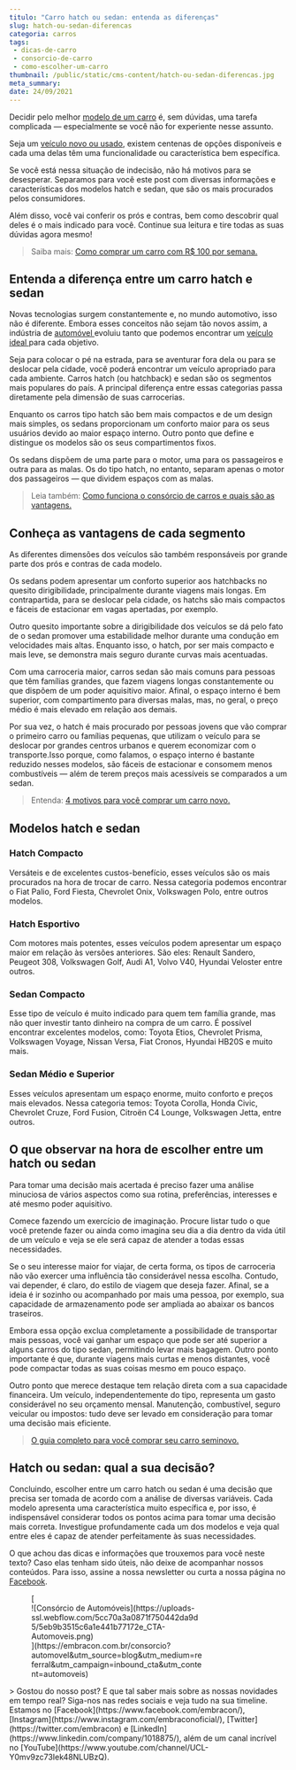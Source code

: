 ```yaml
---
titulo: "Carro hatch ou sedan: entenda as diferenças"
slug: hatch-ou-sedan-diferencas
categoria: carros
tags:
 - dicas-de-carro
 - consorcio-de-carro
 - como-escolher-um-carro
thumbnail: /public/static/cms-content/hatch-ou-sedan-diferencas.jpg
meta_summary: 
date: 24/09/2021
---
```

Decidir pelo melhor [modelo de um carro](https://www.embracon.com.br/blog/carros-mais-baratos-os-modelos-de-ate-r-40-mil) é, sem dúvidas, uma tarefa complicada — especialmente se você não for experiente nesse assunto.

Seja um [veículo novo ou usado](https://www.embracon.com.br/blog/comprar-carro-usado-com-a-carta-de-credito-do-consorcio), existem centenas de opções disponíveis e cada uma delas têm uma funcionalidade ou característica bem específica.

Se você está nessa situação de indecisão, não há motivos para se desesperar. Separamos para você este post com diversas informações e características dos modelos hatch e sedan, que são os mais procurados pelos consumidores.

Além disso, você vai conferir os prós e contras, bem como descobrir qual deles é o mais indicado para você. Continue sua leitura e tire todas as suas dúvidas agora mesmo!

> Saiba mais: [Como comprar um carro com R$ 100 por semana.](https://www.embracon.com.br/blog/como-comprar-um-carro-com-r-100-00-por-semana)

Entenda a diferença entre um carro hatch e sedan
------------------------------------------------

Novas tecnologias surgem constantemente e, no mundo automotivo, isso não é diferente. Embora esses conceitos não sejam tão novos assim, a indústria de [automóvel ](https://www.embracon.com.br/consorcio-de-carros)evoluiu tanto que podemos encontrar um [veículo ideal ](https://www.embracon.com.br/blog/saiba-o-que-considerar-para-escolher-o-carro-ideal)para cada objetivo.

Seja para colocar o pé na estrada, para se aventurar fora dela ou para se deslocar pela cidade, você poderá encontrar um veículo apropriado para cada ambiente. Carros hatch (ou hatchback) e sedan são os segmentos mais populares do país. A principal diferença entre essas categorias passa diretamente pela dimensão de suas carrocerias.

Enquanto os carros tipo hatch são bem mais compactos e de um design mais simples, os sedans proporcionam um conforto maior para os seus usuários devido ao maior espaço interno. Outro ponto que define e distingue os modelos são os seus compartimentos fixos.

Os sedans dispõem de uma parte para o motor, uma para os passageiros e outra para as malas. Os do tipo hatch, no entanto, separam apenas o motor dos passageiros — que dividem espaços com as malas.

> Leia também: [Como funciona o consórcio de carros e quais são as vantagens.](https://www.embracon.com.br/blog/vantagens-consorcio-automovel)

Conheça as vantagens de cada segmento
-------------------------------------

As diferentes dimensões dos veículos são também responsáveis por grande parte dos prós e contras de cada modelo.

Os sedans podem apresentar um conforto superior aos hatchbacks no quesito dirigibilidade, principalmente durante viagens mais longas. Em contrapartida, para se deslocar pela cidade, os hatchs são mais compactos e fáceis de estacionar em vagas apertadas, por exemplo.

Outro quesito importante sobre a dirigibilidade dos veículos se dá pelo fato de o sedan promover uma estabilidade melhor durante uma condução em velocidades mais altas. Enquanto isso, o hatch, por ser mais compacto e mais leve, se demonstra mais seguro durante curvas mais acentuadas.

Com uma carroceria maior, carros sedan são mais comuns para pessoas que têm famílias grandes, que fazem viagens longas constantemente ou que dispõem de um poder aquisitivo maior. Afinal, o espaço interno é bem superior, com compartimento para diversas malas, mas, no geral, o preço médio é mais elevado em relação aos demais.

Por sua vez, o hatch é mais procurado por pessoas jovens que vão comprar o primeiro carro ou famílias pequenas, que utilizam o veículo para se deslocar por grandes centros urbanos e querem economizar com o transporte.Isso porque, como falamos, o espaço interno é bastante reduzido nesses modelos, são fáceis de estacionar e consomem menos combustíveis — além de terem preços mais acessíveis se comparados a um sedan.

> Entenda: [4 motivos para você comprar um carro novo.](https://www.embracon.com.br/blog/4-motivos-para-voce-comprar-um-carro-novo)

Modelos hatch e sedan
---------------------

### Hatch Compacto

Versáteis e de excelentes custos-benefício, esses veículos são os mais procurados na hora de trocar de carro. Nessa categoria podemos encontrar o Fiat Palio, Ford Fiesta, Chevrolet Onix, Volkswagen Polo, entre outros modelos.

### Hatch Esportivo

Com motores mais potentes, esses veículos podem apresentar um espaço maior em relação às versões anteriores. São eles: Renault Sandero, Peugeot 308, Volkswagen Golf, Audi A1, Volvo V40, Hyundai Veloster entre outros.

### Sedan Compacto

Esse tipo de veículo é muito indicado para quem tem família grande, mas não quer investir tanto dinheiro na compra de um carro. É possível encontrar excelentes modelos, como: Toyota Etios, Chevrolet Prisma, Volkswagen Voyage, Nissan Versa, Fiat Cronos, Hyundai HB20S e muito mais.

### Sedan Médio e Superior

Esses veículos apresentam um espaço enorme, muito conforto e preços mais elevados. Nessa categoria temos: Toyota Corolla, Honda Civic, Chevrolet Cruze, Ford Fusion, Citroën C4 Lounge, Volkswagen Jetta, entre outros.

O que observar na hora de escolher entre um hatch ou sedan
----------------------------------------------------------

Para tomar uma decisão mais acertada é preciso fazer uma análise minuciosa de vários aspectos como sua rotina, preferências, interesses e até mesmo poder aquisitivo.

Comece fazendo um exercício de imaginação. Procure listar tudo o que você pretende fazer ou ainda como imagina seu dia a dia dentro da vida útil de um veículo e veja se ele será capaz de atender a todas essas necessidades.

Se o seu interesse maior for viajar, de certa forma, os tipos de carroceria não vão exercer uma influência tão considerável nessa escolha. Contudo, vai depender, é claro, do estilo de viagem que deseja fazer. Afinal, se a ideia é ir sozinho ou acompanhado por mais uma pessoa, por exemplo, sua capacidade de armazenamento pode ser ampliada ao abaixar os bancos traseiros.

Embora essa opção exclua completamente a possibilidade de transportar mais pessoas, você vai ganhar um espaço que pode ser até superior a alguns carros do tipo sedan, permitindo levar mais bagagem. Outro ponto importante é que, durante viagens mais curtas e menos distantes, você pode compactar todas as suas coisas mesmo em pouco espaço.

Outro ponto que merece destaque tem relação direta com a sua capacidade financeira. Um veículo, independentemente do tipo, representa um gasto considerável no seu orçamento mensal. Manutenção, combustível, seguro veicular ou impostos: tudo deve ser levado em consideração para tomar uma decisão mais eficiente.

> [O guia completo para você comprar seu carro seminovo.](https://www.embracon.com.br/blog/carro-seminovo-guia-completo-para-comprar)

Hatch ou sedan: qual a sua decisão?
-----------------------------------

Concluindo, escolher entre um carro hatch ou sedan é uma decisão que precisa ser tomada de acordo com a análise de diversas variáveis. Cada modelo apresenta uma característica muito específica e, por isso, é indispensável considerar todos os pontos acima para tomar uma decisão mais correta. Investigue profundamente cada um dos modelos e veja qual entre eles é capaz de atender perfeitamente às suas necessidades.

O que achou das dicas e informações que trouxemos para você neste texto? Caso elas tenham sido úteis, não deixe de acompanhar nossos conteúdos. Para isso, assine a nossa newsletter ou curta a nossa página no [Facebook](http://www.facebook.com/embracon).

<figure class="w-richtext-figure-type-image w-richtext-align-center" style="max-width:310px">[<div>![Consórcio de Automóveis](https://uploads-ssl.webflow.com/5cc70a3a0871f750442da9d5/5eb9b3515c6a1e441b77172e_CTA-Automoveis.png)</div>](https://embracon.com.br/consorcio?automovel&utm_source=blog&utm_medium=referral&utm_campaign=inbound_cta&utm_content=automoveis)</figure>> Gostou do nosso post? E que tal saber mais sobre as nossas novidades em tempo real? Siga-nos nas redes sociais e veja tudo na sua timeline. Estamos no [Facebook](https://www.facebook.com/embracon/), [Instagram](https://www.instagram.com/embraconoficial/), [Twitter](https://twitter.com/embracon) e [LinkedIn](https://www.linkedin.com/company/1018875/), além de um canal incrível no [YouTube](https://www.youtube.com/channel/UCL-Y0mv9zc73Iek48NLUBzQ).
